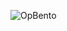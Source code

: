 ![OpBento](https://firebasestorage.googleapis.com/v0/b/smartkaksha-fe32c.appspot.com/o/opbento%2FMYSELF-BINEET89d80.png?alt=media)
